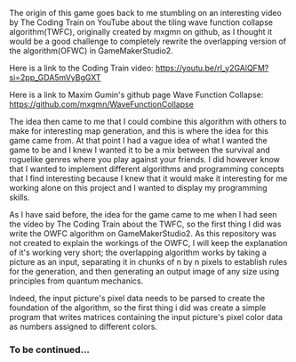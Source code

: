 The origin of this game goes back to me stumbling on an interesting video by The Coding Train on YouTube about the tiling wave function collapse algorithm(TWFC), originally created by mxgmn on github, as I thought it would be a good challenge to completely rewrite the overlapping version of the algorithm(OFWC) in GameMakerStudio2. 

Here is a link to the Coding Train video: https://youtu.be/rI_y2GAlQFM?si=2pp_GDA5mVyBgGXT

Here is a link to Maxim Gumin's github page Wave Function Collapse: https://github.com/mxgmn/WaveFunctionCollapse

The idea then came to me that I could combine this algorithm with others to make for interesting map generation, and this is where the idea for this game came from. At that point I had a vague idea of what I wanted the game to be and I knew I wanted it to be a mix between the survival and roguelike genres where you play against your friends. I did however know that I wanted to implement different algorithms and programming concepts that I find interesting because I knew that it would make it interesting for me working alone on this project and I wanted to display my programming skills.

As I have said before, the idea for the game came to me when I had seen the video by The Coding Train about the TWFC, so the first thing I did was write the OWFC algorithm on GameMakerStudio2. As this repository was not created to explain the workings of the OWFC, I will keep the explanation of it's working very short; the overlapping algorithm works by taking a picture as an input, separating it in chunks of n by n pixels to establish rules for the generation, and then generating an output image of any size using principles from quantum mechanics.

Indeed, the input picture's pixel data needs to be parsed to create the foundation of the algorithm, so the first thing i did was create a simple program that writes matrices containing the input picture's pixel color data as numbers assigned to different colors.

### To be continued...
